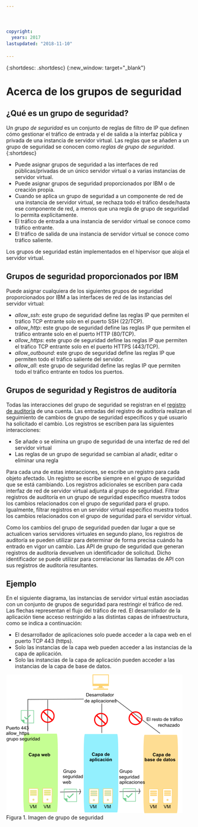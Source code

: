```yaml
---



copyright:
  years: 2017
lastupdated: "2018-11-10"

---
```


{:shortdesc: .shortdesc}
{:new_window: target="_blank"}

# Acerca de los grupos de seguridad

## ¿Qué es un grupo de seguridad?
Un *grupo de seguridad* es un conjunto de reglas de filtro de IP que definen cómo gestionar el tráfico de entrada y el de salida a la interfaz pública y privada de una instancia de servidor virtual. Las reglas que se añaden a un grupo de seguridad se conocen como *reglas de grupo de seguridad*.
{:shortdesc}

* Puede asignar grupos de seguridad a las interfaces de red públicas/privadas de un único servidor virtual o a varias instancias de servidor virtual.
* Puede asignar grupos de seguridad proporcionados por IBM o de creación propia.
* Cuando se aplica un grupo de seguridad a un componente de red de una instancia de servidor virtual, se rechaza todo el tráfico desde/hasta ese componente de red, a menos que una regla de grupo de seguridad lo permita explícitamente.
* El tráfico de entrada a una instancia de servidor virtual se conoce como tráfico entrante.
* El tráfico de salida de una instancia de servidor virtual se conoce como tráfico saliente.

Los grupos de seguridad están implementados en el hipervisor que aloja el servidor virtual.

## Grupos de seguridad proporcionados por IBM
Puede asignar cualquiera de los siguientes grupos de seguridad proporcionados por IBM a las interfaces de red
de las instancias del servidor virtual:

* *allow_ssh*: este grupo de seguridad define las reglas IP que permiten el tráfico TCP entrante solo en el puerto SSH (22/TCP).
* *allow_http*: este grupo de seguridad define las reglas IP que permiten el tráfico entrante solo en el puerto HTTP (80/TCP).
* *allow_https*: este grupo de seguridad define las reglas IP que permiten el tráfico TCP entrante solo en el puerto HTTPS (443/TCP).
* *allow_outbound*: este grupo de seguridad define las reglas IP que permiten todo el tráfico saliente del servidor.
* *allow_all*: este grupo de seguridad define las reglas IP que permiten todo el tráfico entrante en todos los puertos.

## Grupos de seguridad y Registros de auditoría
Todas las interacciones del grupo de seguridad se registran en el [registro de auditoría](/docs/customer-portal/cpmonenv.html#cp_viewacctauditlog) de una cuenta. Las entradas del registro de auditoría realizan el seguimiento de cambios de grupo de seguridad específicos y qué usuario ha solicitado el cambio. Los registros se escriben para las siguientes interacciones:
* Se añade o se elimina un grupo de seguridad de una interfaz de red del servidor virtual
* Las reglas de un grupo de seguridad se cambian al añadir, editar o eliminar una regla

Para cada una de estas interacciones, se escribe un registro para cada objeto afectado. Un registro se escribe siempre en el grupo de seguridad que se está cambiando. Los registros adicionales se escriben para cada interfaz de red de servidor virtual adjunta al grupo de seguridad. Filtrar registros de auditoría en un grupo de seguridad específico muestra todos los cambios relacionados con el grupo de seguridad para el grupo. Igualmente, filtrar registros en un servidor virtual específico muestra todos los cambios relacionados con el grupo de seguridad para el servidor virtual.

Como los cambios del grupo de seguridad pueden dar lugar a que se actualicen varios servidores virtuales en segundo plano, los registros de auditoría se pueden utilizar para determinar de forma precisa cuándo ha entrado en vigor un cambio.  Las API de grupo de seguridad que generan registros de auditoría devuelven un identificador de solicitud. Dicho identificador se puede utilizar para correlacionar las llamadas de API con sus registros de auditoría resultantes.

## Ejemplo
En el siguiente diagrama, las instancias de servidor virtual están asociadas con un conjunto de grupos de seguridad para restringir el tráfico de red. Las flechas representan el flujo del tráfico de red. El desarrollador de la aplicación tiene acceso restringido a las distintas capas de infraestructura, como se indica a continuación:

* El desarrollador de aplicaciones solo puede acceder a la capa web en el puerto TCP 443 (https).
* Solo las instancias de la capa web pueden acceder a las instancias de la capa de aplicación.
* Solo las instancias de la capa de aplicación pueden acceder a las instancias de la capa de base de datos. 

![Imagen de grupo de seguridad](images/SecurityGroups.png "Imagen que muestra el flujo de tráfico de red con un conjunto de grupos de seguridad habilitados") Figura 1. Imagen de grupo de seguridad


